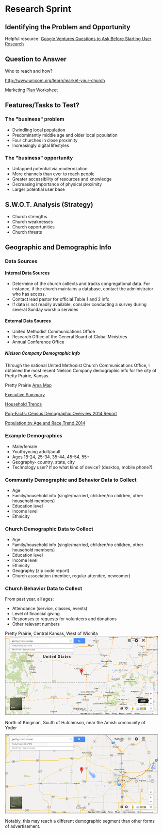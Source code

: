 # Research Sprint

## Identifying the Problem and Opportunity

Helpful resource: [Google Ventures Questions to Ask Before Starting User Research](http://www.gv.com/lib/questions-to-ask-before-starting-user-research) 

## Question to Answer

Who to reach and how?

http://www.umcom.org/learn/market-your-church

[Marketing Plan Worksheet](http://s3.amazonaws.com/Website_Properties_UGC/market-your-church/documents/UMCOM_YOUR_MARKETING_PLAN_WORKSHEET.PDF)

## Features/Tasks to Test?

### The "business" problem

* Dwindling local population 
* Predominantly middle age and older local population
* Four churches in close proximity
* Increasingly digital lifestyles

### The "business" opportunity
 
* Untapped potential via modernization
* More channels than ever to reach people
* Greater accessibility of resources and knowledge
* Decreasing importance of physical proximity
* Larger potential user base

## S.W.O.T. Analysis (Strategy)
* Church strengths
* Church weaknesses
* Church opportunities
* Church threats

## Geographic and Demographic Info

### Data Sources

#### Internal Data Sources
* Determine of the church collects and tracks congregational data. For instance, if the church maintains a database, contact the administrator who has access. 
* Contact lead pastor for official Table 1 and 2 info
* If data is not readily available, consider conducting a survey during several Sunday worship services

#### External Data Sources
* United Methodist Communications Office
* Research Office of the General Board of Global Ministries
* Annual Conference Office

##### Nielson Company Demographic Info

Through the national United Methodist Church Communications Office, I obtained the most recent Nielson Company demographic info for the city of Pretty Prairie, Kansas. 

Pretty Prairie [Area Map](https://drive.google.com/file/d/0B02bpu7HZwJRaVp5dGNMOUpYbU0/view?usp=sharing)

[Executive Summary](https://drive.google.com/file/d/0B02bpu7HZwJRMFJTM3BWZXprbWM/view?usp=sharing)

[Household Trends](https://drive.google.com/file/d/0B02bpu7HZwJRV1dnSGplRUxmMDg/view?usp=sharing)

[Pop-Facts: Census Demographic Overview 2014 Report](https://drive.google.com/file/d/0B02bpu7HZwJRSHFwVm5kX0FHMmc/view?usp=sharing)

[Population by Age and Race Trend 2014](https://drive.google.com/file/d/0B02bpu7HZwJRelJTXzd1XzVWUE0/view?usp=sharing)

### Example Demographics

* Male/female
* Youth/young adult/adult
* Ages 18-24, 25-34, 35-44, 45-54, 55+
* Geography- country, state, city
* Technology user? If so what kind of device? (desktop, mobile phone?)

### Community Demographic and Behavior Data to Collect

* Age
* Family/household info (single/married, children/no children, other household members)
* Education level
* Income level
* Ethnicity

### Church Demographic Data to Collect

* Age
* Family/household info (single/married, children/no children, other household members)
* Education level
* Income level
* Ethnicity
* Geography (zip code report)
* Church association (member, regular attendee, newcomer)

### Church Behavior Data to Collect

From past year, all ages:
* Attendance (service, classes, events)
* Level of financial giving
* Responses to requests for volunteers and donations
* Other relevant numbers

Pretty Prairie, Central Kansas, West of Wichita
![](google-maps-and-trends/google-map-pretty-prairie-kansas.png)

North of Kingman, South of Hutchinson, near the Amish community of Yoder

![](google-maps-and-trends/google-map-pretty-prairie-wichita.png)

Notably, this may reach a different demographic segment than other forms of advertisement.
